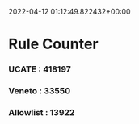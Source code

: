 2022-04-12 01:12:49.822432+00:00
# Rule Counter 
 ### UCATE : 418197

 ### Veneto : 33550

 ### Allowlist : 13922